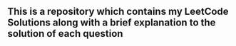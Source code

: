 ## This is a repository which contains my LeetCode Solutions along with a brief explanation to the solution of each question

